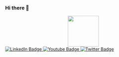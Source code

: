 ### Hi there 👋

<div id="header" align="center">
  <img src="https://media.giphy.com/media/RbDKaczqWovIugyJmW/giphy.gif" width="100"/>
</div>

<div id="badges">
  <a href="your-linkedin-URL" align="center">
    <img src="https://img.shields.io/badge/LinkedIn-blue?style=for-the-badge&logo=linkedin&logoColor=white" alt="LinkedIn Badge"/>
  </a>
  <a href="your-youtube-URL">
    <img src="https://img.shields.io/badge/YouTube-red?style=for-the-badge&logo=youtube&logoColor=white" alt="Youtube Badge"/>
  </a>
  <a href="your-twitter-URL">
    <img src="https://img.shields.io/badge/Twitter-blue?style=for-the-badge&logo=twitter&logoColor=white" alt="Twitter Badge"/>
  </a>
</div>

<!--
**ksongara2000/ksongara2000** is a ✨ _special_ ✨ repository because its `README.md` (this file) appears on your GitHub profile.

Here are some ideas to get you started:

- 🔭 I’m currently learning backend web development.
- 🌱 I am skilled in Java, Hibernate, Spring boot, MySql, HTML, CSS and basic JavaScript.
- 😄 I like to code and solve problems.
- 💬 If you think that I can help you, then, feel free to reach out.
- 📫 You can email me at ksongara2000@gmail.com.
- ⚡ In my free time, I like to play badminton and chess and I also love of watch tv series.
-->

